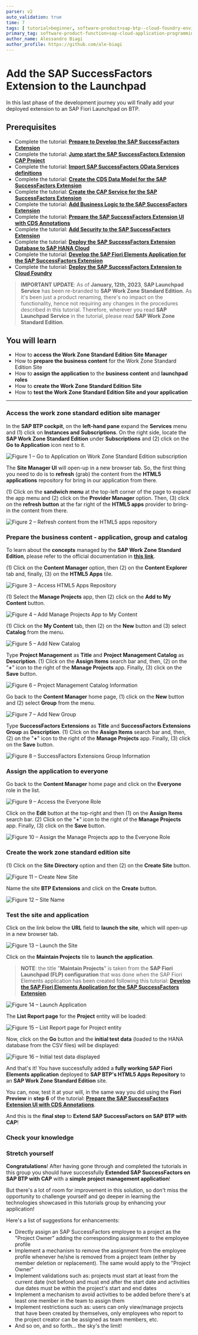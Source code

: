 ```yaml
---
parser: v2
auto_validation: true
time: 7
tags: [ tutorial>beginner, software-product>sap-btp--cloud-foundry-environment]
primary_tag: software-product-function>sap-cloud-application-programming-model
author_name: Alessandro Biagi
author_profile: https://github.com/ale-biagi
---
```


# Add the SAP SuccessFactors Extension to the Launchpad
<!-- description --> In this last phase of the development journey you will finally add your deployed extension to an SAP Fiori Launchpad on BTP.

## Prerequisites
 - Complete the tutorial: [**Prepare to Develop the SAP SuccessFactors Extension**](cap-extend-sfsf-intro)
 - Complete the tutorial: [**Jump start the SAP SuccessFactors Extension CAP Project**](cap-extend-sfsf-jumpstart)
 - Complete the tutorial: [**Import SAP SuccessFactors OData Services definitions**](cap-extend-sfsf-import-services)
 - Complete the tutorial: [**Create the CDS Data Model for the SAP SuccessFactors Extension**](cap-extend-sfsf-data-model)
 - Complete the tutorial: [**Create the CAP Service for the SAP SuccessFactors Extension**](cap-extend-sfsf-create-service)
 - Complete the tutorial: [**Add Business Logic to the SAP SuccessFactors Extension**](cap-extend-sfsf-add-logic)
 - Complete the tutorial: [**Prepare the SAP SuccessFactors Extension UI with CDS Annotations**](cap-extend-sfsf-ui-annotations)
 - Complete the tutorial: [**Add Security to the SAP SuccessFactors Extension**](cap-extend-sfsf-add-security)
 - Complete the tutorial: [**Deploy the SAP SuccessFactors Extension Database to SAP HANA Cloud**](cap-extend-sfsf-deploy-hc)
 - Complete the tutorial: [**Develop the SAP Fiori Elements Application for the SAP SuccessFactors Extension**](cap-extend-sfsf-fiori-elements)
 - Complete the tutorial: [**Deploy the SAP SuccessFactors Extension to Cloud Foundry**](cap-extend-sfsf-deploy-cf)

> **IMPORTANT UPDATE**: As of **January, 12th, 2023**, **SAP Launchpad Service** has been re-branded to **SAP Work Zone Standard Edition**. As it's been just a product renaming, there's no impact on the functionality, hence not requiring any changes in the procedures described in this tutorial. Therefore, wherever you read **SAP Launchpad Service** in the tutorial, please read **SAP Work Zone Standard Edition**.

## You will learn
  - How to **access the Work Zone Standard Edition Site Manager**
  - How to **prepare the business content** for the Work Zone Standard Edition Site
  - How to **assign the application** to the **business content** and **launchpad roles**
  - How to **create the Work Zone Standard Edition Site**
  - How to **test the Work Zone Standard Edition Site and your application**

---

### Access the work zone standard edition site manager


In the **SAP BTP cockpit**, on the **left-hand pane** expand the **Services** menu and (1) click on **Instances and Subscriptions**. On the right side, locate the **SAP Work Zone Standard Edition** under **Subscriptions** and (2) click on the **Go to Application** icon next to it.

![Figure 1 – Go to Application on Work Zone Standard Edition subscription](launch-service.png)

The **Site Manager UI** will open-up in a new browser tab. So, the first thing you need to do is to **refresh** (grab) the content from the **HTML5 applications** repository for bring in our application from there.

(1) Click on the **sandwich menu** at the top-left corner of the page to expand the app menu and (2) click on the **Provider Manager** option. Then, (3) click on the **refresh button** at the far right of the **HTML5 apps** provider to bring-in the content from there.

![Figure 2 – Refresh content from the HTML5 apps repository](refresh-content.png)


### Prepare the business content - application, group and catalog


To learn about the **concepts** managed by the **SAP Work Zone Standard Edition**, please refer to the official documentation in [**this link**](https://help.sap.com/viewer/8c8e1958338140699bd4811b37b82ece/Cloud/en-US/3f619a13ca2a4a59a14bec8507c3fb69.html).

(1) Click on the **Content Manager** option, then (2) on the **Content Explorer** tab and, finally, (3) on the **HTML5 Apps** tile.

![Figure 3 – Access HTML5 Apps Repository](access-repo.png)

(1) Select the **Manage Projects** app, then (2) click on the **Add to My Content** button.

![Figure 4 – Add Manage Projects App to My Content](add-app.png)

(1) Click on the **My Content** tab, then (2) on the **New** button and (3) select **Catalog** from the menu.

![Figure 5 – Add New Catalog](add-catalog.png)

Type **Project Management** as **Title** and **Project Management Catalog** as **Description**. (1) Click on the **Assign Items** search bar and, then, (2) on the "**+**" icon to the right of the **Manage Projects** app. Finally, (3) click on the **Save** button.

![Figure 6 – Project Management Catalog Information](catalog-info.png)

Go back to the **Content Manager** home page, (1) click on the **New** button and (2) select **Group** from the menu.

![Figure 7 – Add New Group](add-group.png)

Type **SuccessFactors Extensions** as **Title** and **SuccessFactors Extensions Group** as **Description**. (1) Click on the **Assign Items** search bar and, then, (2) on the "**+**" icon to the right of the **Manage Projects** app. Finally, (3) click on the **Save** button.

![Figure 8 – SuccessFactors Extensions Group Information](group-info.png)


### Assign the application to everyone


Go back to the **Content Manager** home page and click on the **Everyone** role in the list.

![Figure 9 – Access the Everyone Role](access-role.png)

Click on the **Edit** button at the top-right and then (1) on the **Assign Items** search bar. (2) Click on the "**+**" icon to the right of the **Manage Projects** app. Finally, (3) click on the **Save** button.

![Figure 10 – Assign the Manage Projects app to the Everyone Role](assign-app.png)


### Create the work zone standard edition site


(1) Click on the **Site Directory** option and then (2) on the **Create Site** button.

![Figure 11 – Create New Site](create-site.png)

Name the site **BTP Extensions** and click on the **Create** button.

![Figure 12 – Site Name](site-name.png)


### Test the site and application


Click on the link below the **URL** field to **launch the site**, which will open-up in a new browser tab.

![Figure 13 – Launch the Site](launch-site.png)

Click on the **Maintain Projects** tile to **launch the application**.

> **NOTE**: the title "**Maintain Projects**" is taken from the **SAP Fiori Launchpad (FLP) configuration** that was done when the SAP Fiori Elements application has been created following this tutorial: [**Develop the SAP Fiori Elements Application for the SAP SuccessFactors Extension**](cap-extend-sfsf-fiori-elements).

![Figure 14 – Launch Application](launch-app.png)

The **List Report page** for the **Project** entity will be loaded:

![Figure 15 – List Report page for Project entity](list-report.png)

Now, click on the **Go** button and the **initial test data** (loaded to the HANA database from the CSV files) will be displayed:

![Figure 16 – Initial test data displayed](test-data.png)

And that's it! You have successfully added a **fully working SAP Fiori Elements application** deployed to **SAP BTP's HTML5 Apps Repository** to an **SAP Work Zone Standard Edition** site.

You can, now, test it at your will, in the same way you did using the **Fiori Preview** in **step 6** of the tutorial: [**Prepare the SAP SuccessFactors Extension UI with CDS Annotations**](cap-extend-sfsf-ui-annotations).

And this is the **final step** to **Extend SAP SuccessFactors on SAP BTP with CAP**!


### Check your knowledge




### Stretch yourself


**Congratulations**! After having gone through and completed the tutorials in this group you should have successfully **Extended SAP SuccessFactors on SAP BTP with CAP** with a **simple project management application**!

But there's a lot of room for improvement in this solution, so don't miss the opportunity to challenge yourself and go deeper in learning the technologies showcased in this tutorials group by enhancing your application!

Here's a list of suggestions for enhancements:

- Directly assign an SAP SuccessFactors employee to a project as the "Project Owner" adding the corresponding assignment to the employee profile
- Implement a mechanism to remove the assignment from the employee profile whenever he/she is removed from a project team (either by member deletion or replacement). The same would apply to the "Project Owner"
- Implement validations such as: projects must start at least from the current date (not before) and must end after the start date and activities due dates must be within the project's start and end dates
- Implement a mechanism to avoid activities to be added before there's at least one member in the team to assign them
- Implement restrictions such as: users can only view/manage projects that have been created by themselves, only employees who report to the project creator can be assigned as team members, etc.
- And so on, and so forth… the sky's the limit!

